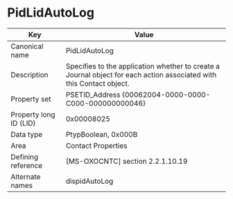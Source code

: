 # PidLidAutoLog

| Key | Value |
|---|---|
| Canonical name | PidLidAutoLog |
| Description | Specifies to the application whether to create a Journal object for each action associated with this Contact object. |
| Property set | PSETID_Address {00062004-0000-0000-C000-000000000046} |
| Property long ID (LID) | 0x00008025 |
| Data type | PtypBoolean, 0x000B |
| Area | Contact Properties |
| Defining reference | [MS-OXOCNTC] section 2.2.1.10.19 |
| Alternate names | dispidAutoLog |
